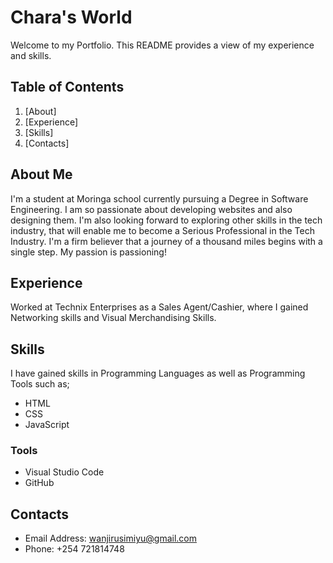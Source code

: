  # Chara's World
 Welcome to my Portfolio. This README provides a view of my experience and skills.

 ## Table of Contents

 1. [About]
 2. [Experience]
 3. [Skills]
 4. [Contacts]

 ## About Me
 I'm a student at Moringa school currently pursuing a Degree in Software Engineering. I am so passionate about developing websites and also designing them. I'm also looking forward to exploring other skills in the tech industry, that will enable me to become a Serious Professional in the Tech Industry. I'm a firm believer that a journey of a thousand miles begins with a single step. My passion is passioning!

## Experience
Worked at Technix Enterprises as a Sales Agent/Cashier, where I gained Networking skills and Visual Merchandising Skills.

## Skills
I have gained skills in Programming Languages as well as Programming Tools such as;
* HTML
* CSS
* JavaScript
### Tools
* Visual Studio Code 
* GitHub

## Contacts
* Email Address: wanjirusimiyu@gmail.com
* Phone:  +254 721814748


